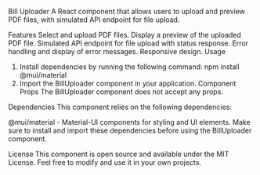 Bill Uploader
A React component that allows users to upload and preview PDF files, with simulated API endpoint for file upload.

Features
Select and upload PDF files.
Display a preview of the uploaded PDF file.
Simulated API endpoint for file upload with status response.
Error handling and display of error messages.
Responsive design.
Usage
1. Install dependencies by running the following command:
    npm install @mui/material
2. Import the BillUploader component in your application.
Component Props
The BillUploader component does not accept any props.

Dependencies
This component relies on the following dependencies:

@mui/material - Material-UI components for styling and UI elements.
Make sure to install and import these dependencies before using the BillUploader component.

License
This component is open source and available under the MIT License. Feel free to modify and use it in your own projects.